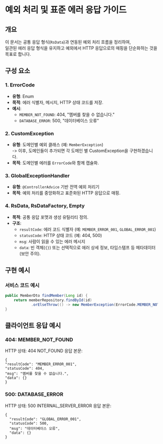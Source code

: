 # 예외 처리 및 표준 에러 응답 가이드

## 개요
이 문서는 공통 응답 형식(`RsData`)과 연동된 예외 처리 흐름을 정리하여,   
일관된 에러 응답 형식을 유지하고 예외에서 HTTP 응답으로의 매핑을 단순화하는 것을 목표로 합니다.

## 구성 요소

### 1. ErrorCode
- **유형**: Enum
- **목적**: 에러 식별자, 메시지, HTTP 상태 코드를 저장.
- **예시**:
    - `MEMBER_NOT_FOUND`: 404, "멤버를 찾을 수 없습니다."
    - `DATABASE_ERROR`: 500, "데이터베이스 오류"

### 2. CustomException
- **유형**: 도메인별 예외 클래스 (예: `MemberException`)   
-> 이후, 도메인들이 추가되면 각 도메인 별 CustomException을 구현하겠습니다.
- **목적**: 도메인별 에러를 `ErrorCode`와 함께 캡슐화.

### 3. GlobalExceptionHandler
- **유형**: `@ControllerAdvice` 기반 전역 예외 처리기
- **목적**: 예외 처리를 중앙화하고 표준화된 HTTP 응답으로 매핑.

### 4. RsData, RsDataFactory, Empty
- **목적**: 공통 응답 포맷과 생성 유틸리티 정의.
- **구조**:
    - `resultCode`: 에러 코드 식별자 (예: `MEMBER_ERROR_001`, `GLOBAL_ERROR_001`)
    - `statusCode`: HTTP 상태 코드 (예: 404, 500)
    - `msg`: 사람이 읽을 수 있는 에러 메시지
    - `data`: 빈 객체(`{}`) 또는 선택적으로 에러 상세 정보, 타임스탬프 등 메타데이터 (보안 주의).

## 구현 예시

### 서비스 코드 예시
```java
public MemberDto findMember(Long id) {
    return memberRepository.findById(id)
            .orElseThrow(() -> new MemberException(ErrorCode.MEMBER_NOT_FOUND));
}
```

## 클라이언트 응답 예시
### 404: MEMBER_NOT_FOUND

HTTP 상태: 404 NOT_FOUND
응답 본문:
```
{
"resultCode": "MEMBER_ERROR_001",
"statusCode": 404,
"msg": "멤버를 찾을 수 없습니다.",
"data": {}
}
```

### 500: DATABASE_ERROR

HTTP 상태: 500 INTERNAL_SERVER_ERROR
응답 본문:

```
{
  "resultCode": "GLOBAL_ERROR_001",
  "statusCode": 500,
  "msg": "데이터베이스 오류",
  "data": {}
}
```
